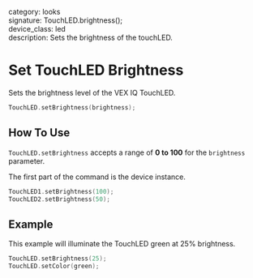 category: looks  
signature: TouchLED.brightness();  
device_class: led  
description: Sets the brightness of the touchLED.  

# Set TouchLED Brightness

Sets the brightness level of the VEX IQ TouchLED.

```cpp
TouchLED.setBrightness(brightness);
```

## How To Use

`TouchLED.setBrightness` accepts a range of **0 to 100** for the `brightness` parameter.

The first part of the command is the device instance. 

```cpp
TouchLED1.setBrightness(100);
TouchLED2.setBrightness(50);
```

## Example

This example will illuminate the TouchLED green at 25% brightness.

```cpp
TouchLED.setBrightness(25);
TouchLED.setColor(green);
```

<advanced>
</advanced>